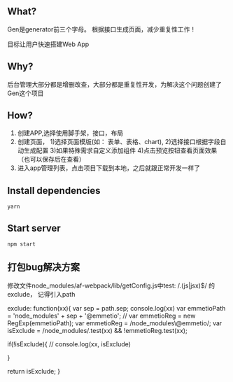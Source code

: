 

## What?
  Gen是generator前三个字母。
  根据接口生成页面，减少重复性工作！

  目标让用户快速搭建Web App
  
## Why?

  后台管理大部分都是增删改查，大部分都是重复性开发，为解决这个问题创建了Gen这个项目

## How?
  
1. 创建APP,选择使用脚手架，接口，布局
1. 创建页面，
  1)选择页面模版(如： 表单、表格、chart),
  2)选择接口根据字段自动生成配置
  3)如果特殊需求自定义添加组件
  4)点击预览按钮查看页面效果（也可以保存后在查看）
1. 进入app管理列表，点击项目下载到本地，之后就跟正常开发一样了


## Install dependencies

```
yarn
```

## Start server

```
npm start
```


## 打包bug解决方案
修改文件node_modules/af-webpack/lib/getConfig.js中test: /\.(js|jsx)$/
的exclude， 记得引入path
        

exclude: function(xx){
  var sep = path.sep;
  console.log(xx)
  var emmetioPath = 'node_modules' + sep + '@emmetio';
  // var emmetioReg = new RegExp(emmetioPath);
  var emmetioReg = /node_modules\\@emmetio/;
  var isExclude = /node_modules/.test(xx) && !emmetioReg.test(xx);

  if(!isExclude){
    // console.log(xx, isExclude)

  }

  return isExclude;
}

